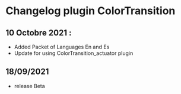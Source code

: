 # Changelog plugin ColorTransition

## 10 Octobre 2021 :
 - Added Packet of Languages En and Es
 - Update for using ColorTransition_actuator plugin
 
## 18/09/2021

- release Beta
